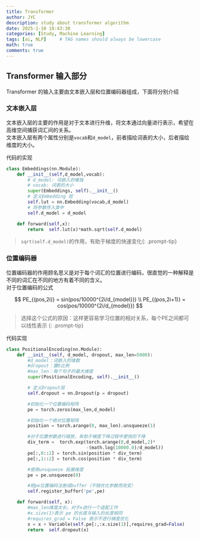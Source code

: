 ```yaml
---
title: Transformer 
author: JYC
description: study about transformer algorithm
date: 2025-1-10 18:43:30 
categories: [Study, Machine Learning]
tags: [ai, NLP]     # TAG names should always be lowercase
math: true
comments: true
--- 
```


## Transformer 输入部分

Transformer 的输入主要由文本嵌入层和位置编码器组成，下面将分别介绍

### 文本嵌入层

文本嵌入层的主要的作用是对于文本进行升维，将文本通过向量进行表示，希望在高维空间捕获词汇间的关系。\
文本嵌入层有两个属性分别是`vocab`和`d_model`，前者描绘词表的大小，后者描绘维度的大小。

代码的实现
```python
class Embeddings(nn.Module):
    def __init__(self,d_model,vocab):
        # d_model: 词嵌入的唯独
        # vocab: 词表的大小
        super(Embeddings, self).__init__()
        # 定义Embedding 层
        self.lut = nn.Embedding(vocab,d_model)
        # 将参数传入类中
        self.d_model = d_model

    def forward(self,x):
        return  self.lut(x)*math.sqrt(self.d_model)
```

> `sqrt(self.d_model)`的作用，有助于梯度的快速变化{: .prompt-tip}

### 位置编码器
位置编码器的作用顾名思义是对于每个词汇的位置进行编码，很直觉的一种解释是不同的词汇在不同的地方有着不同的含义。\
对于位置编码的公式   

$$
PE_{(pos,2i)} = sin(pos/10000^{2i/d_{model}}) \\
PE_{(pos,2i+1)} = cos(pos/10000^{2i/d_{model}})
$$

> 选择这个公式的原因：这样更容易学习位置的相对关系，每个PE之间都可以线性表示 {: .prompt-tip}

代码实现
``` python
class PositionalEncoding(nn.Module):
    def __init__(self, d_model, dropout, max_len=5000):
        #d_model：词嵌入的维数
        #dropout：置0比例
        #max_len：每个句子的最大维度
        super(PositionalEncoding, self).__init__()

        # 定义Dropout层
        self.dropout = nn.Dropout(p = dropout)

        #初始化一个位置编码矩阵
        pe = torch.zeros(max_len,d_model)

        #初始化一个绝对位置矩阵
        position = torch.arange(0, max_len).unsqueeze(1)

        #对于位置参数进行缩放，有助于梯度下降过程中更快的下降
        div_term =  torch.exp(torch.arange(0,d_model,2)*
                              -(math.log(10000.0)/d_model))
        pe[:,0::2] = torch.sin(position * div_term)
        pe[:,1::2] = torch.cos(position * div_term)

        #使用unsqueeze 拓展维度
        pe = pe.unsqueeze(0)

        #把pe位置编码注册成buffer（不随优化参数而改变）
        self.register_buffer('pe',pe)

    def forward(self, x):
        #max_len维度太长，对于x进行一个适配工作
        #x.size(1)表示 pe 的长度与输入的长度相同
        #requires_grad = False 表示不进行梯度优化
        x = x + Variable(self.pe[:,:x.size(1)],requires_grad=False)
        return  self.dropout(x)
```


